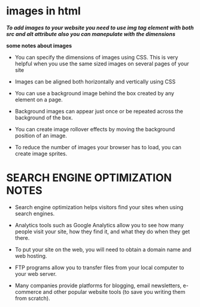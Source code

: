 # images in html

**_To add images to your website you need to use img tag element with both src and alt attribute also you can manepulate with the dimensions_**

**some notes about images**

- You can specify the dimensions of images using CSS. This is very helpful when you use the same sized images on several pages of your site

- Images can be aligned both horizontally and vertically using CSS

- You can use a background image behind the box created by any element on a page.

- Background images can appear just once or be repeated across the background of the box.

- You can create image rollover effects by moving the background position of an image.

- To reduce the number of images your browser has to load, you can create image sprites.

# SEARCH ENGINE OPTIMIZATION NOTES

- Search engine optimization helps visitors find your sites when using search engines.

- Analytics tools such as Google Analytics allow you to see how many people visit your site, how they find it, and what they do when they get there.

- To put your site on the web, you will need to obtain a domain name and web hosting.

- FTP programs allow you to transfer files from your local computer to your web server.

- Many companies provide platforms for blogging, email newsletters, e-commerce and other popular website tools (to save you writing them from scratch).
